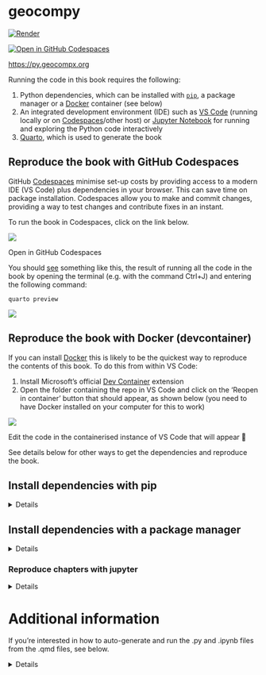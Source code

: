 
# geocompy

[![Render](https://github.com/geocompx/geocompy/actions/workflows/main.yaml/badge.svg)](https://github.com/geocompx/geocompy/actions/workflows/main.yaml)
<!-- [![Binder](http://mybinder.org/badge_logo.svg)](https://mybinder.org/v2/gh/geocompr/py/main?urlpath=lab/tree/ipynb) -->
[![Open in GitHub
Codespaces](https://github.com/codespaces/badge.svg)](https://github.com/codespaces/new?hide_repo_select=true&ref=main&repo=447558863)

<https://py.geocompx.org>

Running the code in this book requires the following:

1.  Python dependencies, which can be installed with
    [`pip`](https://pypi.org/project/pip/), a package manager or a
    [Docker](https://docs.docker.com/get-docker/) container (see below)
2.  An integrated development environment (IDE) such as [VS
    Code](https://code.visualstudio.com/) (running locally or on
    [Codespaces](https://github.com/codespaces/new?hide_repo_select=true&ref=main&repo=447558863)/other
    host) or [Jupyter
    Notebook](https://github.com/geocompx/geocompy/tree/main/ipynb) for
    running and exploring the Python code interactively
3.  [Quarto](https://quarto.org/docs/get-started/), which is used to
    generate the book

<!-- ## Reproduce the book in Binder
&#10;To reproduce this book you can simply click on the link below to see the code running in your web browser (see details of how this works at [mybinder.org](https://mybinder.org/)):
&#10;[![Binder](http://mybinder.org/badge_logo.svg)](https://mybinder.org/v2/gh/geocompx/geocompy/readme-clean?urlpath=lab/tree/ipynb)
 -->

## Reproduce the book with GitHub Codespaces

GitHub [Codespaces](https://github.com/features/codespaces) minimise
set-up costs by providing access to a modern IDE (VS Code) plus
dependencies in your browser. This can save time on package
installation. Codespaces allow you to make and commit changes, providing
a way to test changes and contribute fixes in an instant.

To run the book in Codespaces, click on the link below.

<div>

[![](https://github.com/codespaces/badge.svg)](https://github.com/codespaces/new?hide_repo_select=true&ref=main&repo=447558863)

Open in GitHub Codespaces

</div>

You should [see](https://github.com/geocompx/geocompy/issues/114)
something like this, the result of running all the code in the book by
opening the terminal (e.g. with the command Ctrl+J) and entering the
following command:

    quarto preview

![](https://user-images.githubusercontent.com/1825120/202933280-e313c076-f188-4efd-9de1-5625eb169045.png)

## Reproduce the book with Docker (devcontainer)

If you can install [Docker](https://docs.docker.com/desktop/install/)
this is likely to be the quickest way to reproduce the contents of this
book. To do this from within VS Code:

1.  Install Microsoft’s official [Dev
    Container](https://marketplace.visualstudio.com/items?itemName=ms-vscode-remote.remote-containers)
    extension
2.  Open the folder containing the repo in VS Code and click on the
    ‘Reopen in container’ button that should appear, as shown below (you
    need to have Docker installed on your computer for this to work)

![](https://user-images.githubusercontent.com/1825120/202933928-eb6de086-f9a5-43cd-9932-e6ec84746d45.png)

Edit the code in the containerised instance of VS Code that will appear
🎉

See details below for other ways to get the dependencies and reproduce
the book.

## Install dependencies with pip

<details>

Use `pip` to install the dependencies as follows, after cloning the repo
and opening a terminal in the root folder of the repo.

First we’ll set-up a virtual environment to install the dependencies in:

``` sh
# Create a virtual environment called geocompy
python -m venv geocompy
# Activate the virtual environment
source geocompy/bin/activate
```

Then install the dependencies (with the optional
[`python -m`](https://fosstodon.org/deck/@hugovk@mastodon.social/111311327842154267)
prefix specifying the Python version):

``` sh
# Install dependencies from the requirements.txt file
python -m pip install -r requirements.txt
```

You can also install packages individually, e.g.:

``` sh
pip install jupyter-book
```

Deactivate the virtual environment when you’re done:

``` sh
deactivate
```

</details>

## Install dependencies with a package manager

<details>

The [`environment.yml`](environment.yml) file contains a list of
dependencies that can be installed with a package manager such as
`conda`, `mamba` or `micromamba`. The instructions below are for
[micromamba](https://mamba.readthedocs.io/en/latest/installation.html#micromamba)
but should work for any package manager.

``` bash
# For Linux, the default shell is bash:
curl micro.mamba.pm/install.sh | bash
# For macOS, the default shell is zsh:
curl micro.mamba.pm/install.sh | zsh
```

After answering the questions, install dependencies with the following
command:

``` bash
micromamba env create -f environment.yml
```

Activate the environment as follows:

``` bash
micromamba activate geocompy
```

Install kernel, this will allow you to select the environment in vscode
or IPython as follows:

``` bash
python -m ipykernel install --user
```

You can now reproduce the book (requires quarto to be installed):

``` bash
micromamba run -n geocompy quarto preview
```

</details>

### Reproduce chapters with jupyter

<details>

VS Code’s `quarto.quarto` plugin can Python code in the chunks in the
.qmd files in this book interactively.

However, you can also run any of the chapters in a Jupyter Notebook,
e.g. as follows:

``` sh
cd ipynb
# jupyter notebook . # open a notebook showing all chapters
jupyter notebook 02-spatial-data.ipynb
```

You should see something like this:

![](https://user-images.githubusercontent.com/1825120/176920562-d2e7f9af-84b4-4352-8a50-9d9946084c66.png)

See documentation on running and developing Python code in a Jupyter
notebook at [docs.jupyter.org](https://docs.jupyter.org/en/latest/).

</details>

# Additional information

If you’re interested in how to auto-generate and run the .py and .ipynb
files from the .qmd files, see below.

<details>

## Updating the .py and .ipynb files

The Python scripts and IPython notebook files stored in the [code](code)
and [ipynb](ipynb) folders are generated from the .qmd files. To
regenerate them, you can use the following commands, to generate .ipynb
and .py files for local versions of Chapter 2, for example:

``` bash
quarto convert 02-spatial-data.qmd # generate .ipynb file
jupytext --to py *.ipynb # generate .py files .ipynb files
```

Do this for all chapters with the following bash script in the repo:

``` bash
./convert.sh
```

## Updating .py and .ipynb files with GitHub Actions

We have set-up a GitHub Action to do this automatically: every commit
message that contains the text string ‘convert’ will create and push
updated .ipynb and .py files.

## Executing the .py and .ipynb files

Running the code chunks in the .qmd files in an IDE such as VSCode or
directly with quarto is the main way code in this book is designed to be
run interactively, but you can also execute the .py and .ipynb files
directly. To run the code for chapter 2, for example, you can run one of
the following commands from your system shell:

``` bash
python code/chapters/02-spatial-data.py # currently requires manual intervention to complete, see #71
ipython ipynb/02-spatial-data.ipynb # currently requires manual intervention to complete, see #71
bash ./run-code.sh # run all .python files
```

## Updating packages

We pin package versions in the [environment.yml](environment.yml) and
[requirements.txt](requirements.txt) files to ensure reproducibility.

To update the `requirements.txt` run the following:

``` bash
python -m pip install pur
pur -r requirements.txt
python -m pip install -r requirements.txt
```

To update the `environment.yml` file in the same way based on your newly
installed packages, run the following:

``` bash
micromamba env export > environment.yml
```

</details>
